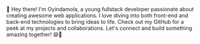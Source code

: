 👋 Hey there! I'm Oyindamola, a young fullstack developer passionate about creating awesome web applications. 
I love diving into both front-end and back-end technologies to bring ideas to life. 
Check out my GitHub for a peek at my projects and collaborations. 
Let's connect and build something amazing together! 😄🚀      


<!---
Honeywealth589/Honeywealth589 is a ✨ special ✨ repository because its `README.md` (this file) appears on your GitHub profile.
You can click the Preview link to take a look at your changes.
--->
